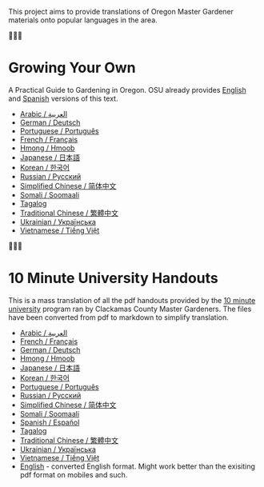 This project aims to provide translations of Oregon Master Gardener materials onto popular languages in the area. 

🍃🍃🍃

# Growing Your Own
A Practical Guide to Gardening in Oregon. 
OSU already provides [English](https://extension.oregonstate.edu/catalog/pub/em-9027-growing-your-own) and [Spanish](https://extension.oregonstate.edu/es/catalog/pub/em-9027-s-su-propio-cultivo) versions of this text. 

* [Arabic / العربية](gyo/ar/gyo.md)
* [German / Deutsch](gyo/de/gyo.md)
* [Portuguese / Português](gyo/pt/gyo.md)
* [French / Français](gyo/fr/gyo.md)
* [Hmong / Hmoob](gyo/hmn/gyo.md)
* [Japanese / 日本語](gyo/ja/gyo.md)
* [Korean / 한국어](gyo/ko/gyo.md)
* [Russian / Русский](gyo/ru/gyo.md)
* [Simplified Chinese / 简体中文](gyo/zh-Hans/gyo.md)
* [Somali / Soomaali](gyo/so/gyo.md)
* [Tagalog](gyo/tag/gyo.md)
* [Traditional Chinese / 繁體中文](gyo/zh-Hant/gyo.md)
* [Ukrainian / Українська](gyo/uk/gyo.md)
* [Vietnamese / Tiếng Việt](gyo/vi/gyo.md)

🍃🍃🍃

# 10 Minute University Handouts

This is a mass translation of all the pdf handouts provided by the [10 minute university](https://clackamascountymastergardeners.org/10-minute-university/) program ran by Clackamas County Master Gardeners. The files have been converted from pdf to markdown to simplify translation. 

* [Arabic / العربية](10min/ar/index.md)
* [French / Français](10min/fr/index.md)
* [German / Deutsch](10min/de/index.md)
* [Hmong / Hmoob](10min/hmn/index.md)
* [Japanese / 日本語](10min/ja/index.md)
* [Korean / 한국어](10min/ko/index.md)
* [Portuguese / Português](10min/pt/index.md)
* [Russian / Русский](10min/ru/index.md)
* [Simplified Chinese / 简体中文](10min/zh-Hans/index.md)
* [Somali / Soomaali](10min/so/index.md)
* [Spanish / Español](10min/es/index.md)
* [Tagalog](10min/tag/index.md)
* [Traditional Chinese / 繁體中文](10min/zh-Hant/index.md)
* [Ukrainian / Українська](10min/uk/index.md)
* [Vietnamese / Tiếng Việt](10min/vi/index.md)
* [English](10min/en/index.md) - converted English format. Might work better than the exisiting pdf format on mobiles and such.